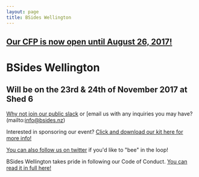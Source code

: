 ```yaml
---
layout: page
title: BSides Wellington
---
```

## [Our CFP is now open until August 26, 2017!](https://www.papercall.io/bsideswlg2017)

# BSides Wellington
## Will be on the 23rd & 24th of November 2017 at Shed 6

[Why not join our public slack](https://chat.bsides.nz) or [email us with any inquiries you may have?(mailto:info@bsides.nz)


Interested in sponsoring our event? [Click and download our kit here for more info!](https://bsides.nz/BSidesWLG_2017_Sponsorship_Kit.pdf)

[You can also follow us on twitter](https://twitter.com/bsideswlg) if you'd like to "bee" in the loop!

BSides Wellington takes pride in following our Code of Conduct. [You can read it in full here!](https://bsides.nz/coc.html)
